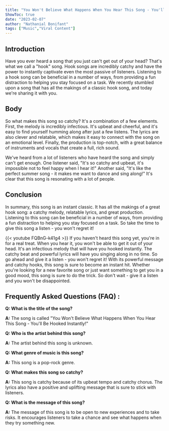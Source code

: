 ```yaml
---
title: "You Won't Believe What Happens When You Hear This Song - You'll Be Hooked Instantly!"
ShowToc: true 
date: "2023-02-07"
author: "Nathanial Bonifant" 
tags: ["Music","Viral Content"]
---
```

## Introduction

Have you ever heard a song that you just can't get out of your head? That's what we call a "hook" song. Hook songs are incredibly catchy and have the power to instantly captivate even the most passive of listeners. Listening to a hook song can be beneficial in a number of ways, from providing a fun distraction to helping you stay focused on a task. We recently stumbled upon a song that has all the makings of a classic hook song, and today we're sharing it with you. 

## Body

So what makes this song so catchy? It's a combination of a few elements. First, the melody is incredibly infectious. It's upbeat and cheerful, and it's easy to find yourself humming along after just a few listens. The lyrics are also clever and relatable, which makes it easy to connect with the song on an emotional level. Finally, the production is top-notch, with a great balance of instruments and vocals that create a full, rich sound. 

We've heard from a lot of listeners who have heard the song and simply can't get enough. One listener said, "It's so catchy and upbeat, it's impossible not to feel happy when I hear it!" Another said, "It's like the perfect summer song - it makes me want to dance and sing along!" It's clear that this song is resonating with a lot of people. 

## Conclusion

In summary, this song is an instant classic. It has all the makings of a great hook song: a catchy melody, relatable lyrics, and great production. Listening to this song can be beneficial in a number of ways, from providing a fun distraction to helping you stay focused on a task. So take the time to give this song a listen - you won't regret it!

{{< youtube FQBnG-k41g4 >}} 
If you haven't heard this song yet, you're in for a real treat. When you hear it, you won't be able to get it out of your head. It's an infectious melody that will have you hooked instantly. The catchy beat and powerful lyrics will have you singing along in no time. So go ahead and give it a listen - you won't regret it! With its powerful message and catchy hooks, this song is sure to become an instant hit. Whether you're looking for a new favorite song or just want something to get you in a good mood, this song is sure to do the trick. So don't wait - give it a listen and you won't be disappointed.

## Frequently Asked Questions (FAQ) :
**Q: What is the title of the song?**

**A:** The song is called "You Won't Believe What Happens When You Hear This Song - You'll Be Hooked Instantly!"

**Q: Who is the artist behind this song?**

**A:** The artist behind this song is unknown.

**Q: What genre of music is this song?**

**A:** This song is a pop-rock genre.

**Q: What makes this song so catchy?**

**A:** This song is catchy because of its upbeat tempo and catchy chorus. The lyrics also have a positive and uplifting message that is sure to stick with listeners.

**Q: What is the message of this song?**

**A:** The message of this song is to be open to new experiences and to take risks. It encourages listeners to take a chance and see what happens when they try something new.





